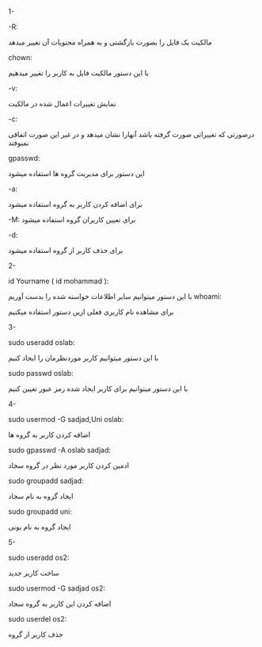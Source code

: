 1-

-R:

مالکیت یک فایل را بصورت بازگشتی و به همراه محتویات آن تغییر میدهد

chown:

با این دستور مالکیت فایل به کاربر را تغییر میدهیم

-v:

نمایش تغییرات اعمال شده در مالکیت

-c:

درصورتی که تغییراتی صورت گرفته باشد آنهارا نشان میدهد و در غیر این صورت اتفاقی نمیوفتد

gpasswd:

این دستور برای مدیریت گروه ها استفاده میشود

-a:

برای اضافه کردن کاربر به گروه استفاده میشود

-M: برای تعیین کاربران گروه استفاده میشود

-d:

برای حذف کاربر از گروه استفاده میشود



2-

id Yourname ( id mohammad ):

با این دستور میتوانیم سایر اطلاعات خواسته شده را بدست آوریم
whoami:

برای مشاهده نام کاربری فعلی ازین دستور استفاده میکنیم


3-

sudo useradd oslab:

با این دستور میتوانیم کاربر موردنظرمان را ایجاد کنیم

sudo passwd oslab:

با این دستور میتوانیم برای کاربر ایجاد شده رمز عبور تعیین کنیم

4-


sudo usermod -G sadjad,Uni oslab:

اضافه کردن کاربر به گروه ها

sudo gpasswd -A oslab sadjad:

ادمین کردن کاربر مورد نظر در گروه سجاد

sudo groupadd sadjad:

ایجاد گروه به نام سجاد

sudo groupadd uni:

ایجاد گروه به نام یونی


5-

sudo useradd os2:

ساخت کاربر جدید

sudo usermod -G sadjad os2:

اضافه کردن این کاربر به گروه سجاد

sudo userdel os2:

حذف کاربر از گروه